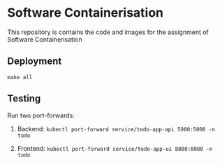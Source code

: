 # Software Containerisation
This repository is contains the code and images for the assignment of Software Containerisation

## Deployment

`make all`

## Testing

Run two port-forwards:

1. Backend: `kubectl port-forward service/todo-app-api 5000:5000 -n todo`

2. Frontend: `kubectl port-forward service/todo-app-ui 8080:8080 -n todo`